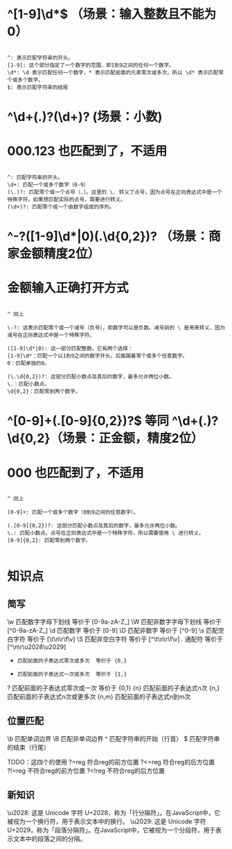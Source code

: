 # ^[1-9]\d*$ （场景：输入整数且不能为 0）
```

^: 表示匹配字符串的开头。
[1-9]: 这个部分指定了一个数字的范围，即1到9之间的任何一个数字。
\d*: \d 表示匹配任何一个数字，* 表示匹配前面的元素零次或多次，所以 \d* 表示匹配零个或多个数字。
$: 表示匹配字符串的结尾

```

# ^\d+(\.)?(\d+)? (场景：小数)
# 000.123 也匹配到了，不适用
```

^: 匹配字符串的开头。
\d+: 匹配一个或多个数字（0-9）
(\.)?: 匹配零个或一个点号（.）。这里的 \. 转义了点号，因为点号在正则表达式中是一个特殊字符，如果想匹配实际的点号，需要进行转义。
(\d+)?: 匹配零个或一个由数字组成的序列。

```

# ^\-?([1-9]\d*|0)(\.\d{0,2})? （场景：商家金额精度2位）
# 金额输入正确打开方式
```

^ 同上

\-?: 这表示匹配零个或一个减号（负号），即数字可以是负数。减号前的 \ 是用来转义，因为减号在正则表达式中是一个特殊字符。

([1-9]\d*|0): 这一部分匹配整数。它有两个选择：
[1-9]\d*：匹配一个以1到9之间的数字开头，后面跟着零个或多个任意数字。
0：匹配单独的0。

(\.\d{0,2})?: 这部分匹配小数点及其后的数字，最多允许两位小数。
\.：匹配小数点。
\d{0,2}：匹配零到两个数字。
```

# ^[0-9]+(.[0-9]{0,2})?$ 等同 ^\d+(\.)?\d{0,2}（场景：正金额，精度2位）
# 000 也匹配到了，不适用

```

^ 同上

[0-9]+: 匹配一个或多个数字（0到9之间的任意数字）。

(.[0-9]{0,2})?: 这部分匹配小数点及其后的数字，最多允许两位小数。
\.: 匹配小数点。点号在正则表达式中是一个特殊字符，所以需要使用 \ 进行转义。
[0-9]{0,2}: 匹配零到两个数字。


```

# 知识点
## 简写
\w    匹配数字字母下划线  等价于  [0-9a-zA-Z_]
\W    匹配非数字字母下划线  等价于  [^0-9a-zA-Z_]
\d    匹配数字  等价于  [0-9]
\D    匹配非数字  等价于  [^0-9]
\s    匹配空白字符  等价于  [\t\n\r\f\v]
\S    匹配非空白字符  等价于  [^\t\n\r\f\v]
.     通配符 等价于 [^\n\r\u2028\u2029]
*     匹配前面的子表达式零次或多次  等价于 {0,}
+     匹配前面的子表达式一次或多次  等价于 {1,}
?     匹配前面的子表达式零次或一次  等价于 {0,1}
{n}   匹配前面的子表达式n次 
{n,}  匹配前面的子表达式n次或更多次
{n,m} 匹配前面的子表达式n到m次

## 位置匹配
\b    匹配单词边界
\B    匹配非单词边界
^     匹配字符串的开始（行首）
$     匹配字符串的结束（行尾）

TODO：这四个的使用
?=reg    符合reg的前方位置
?<=reg   符合reg的后方位置
?!=reg   不符合reg的前方位置
?<!reg   不符合reg的后方位置


## 新知识
\u2028: 这是 Unicode 字符 U+2028，称为「行分隔符」。在JavaScript中，它被视为一个换行符，用于表示文本中的换行。
\u2029: 这是 Unicode 字符 U+2029，称为「段落分隔符」。在JavaScript中，它被视为一个分段符，用于表示文本中的段落之间的分隔。
